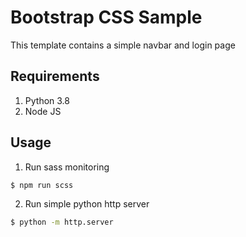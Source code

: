 # Bootstrap CSS Sample
This template contains a simple navbar and login page

## Requirements
1. Python 3.8
2. Node JS


## Usage
1. Run sass monitoring
```bash
$ npm run scss
```

2. Run simple python http server
```bash
$ python -m http.server
```